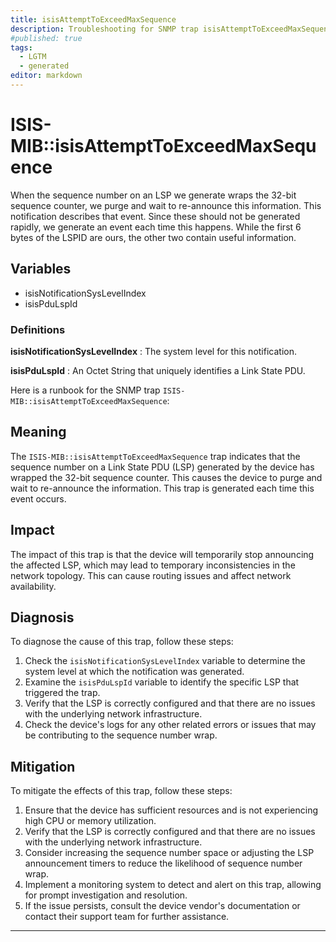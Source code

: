 ```yaml
---
title: isisAttemptToExceedMaxSequence
description: Troubleshooting for SNMP trap isisAttemptToExceedMaxSequence
#published: true
tags:
  - LGTM
  - generated
editor: markdown
---
```


# ISIS-MIB::isisAttemptToExceedMaxSequence 

When the sequence number on an LSP we generate
wraps the 32-bit sequence counter, we purge and
wait to re-announce this information.  This
notification describes that event.  Since these
should not be generated rapidly, we generate
an event each time this happens.
While the first 6 bytes of the LSPID are ours,
the other two contain useful information. 


## Variables


  - isisNotificationSysLevelIndex
  - isisPduLspId 

### Definitions 


**isisNotificationSysLevelIndex** 
: The system level for this notification. 

**isisPduLspId** 
: An Octet String that uniquely identifies
a Link State PDU. 


Here is a runbook for the SNMP trap `ISIS-MIB::isisAttemptToExceedMaxSequence`:

## Meaning

The `ISIS-MIB::isisAttemptToExceedMaxSequence` trap indicates that the sequence number on a Link State PDU (LSP) generated by the device has wrapped the 32-bit sequence counter. This causes the device to purge and wait to re-announce the information. This trap is generated each time this event occurs.

## Impact

The impact of this trap is that the device will temporarily stop announcing the affected LSP, which may lead to temporary inconsistencies in the network topology. This can cause routing issues and affect network availability.

## Diagnosis

To diagnose the cause of this trap, follow these steps:

1. Check the `isisNotificationSysLevelIndex` variable to determine the system level at which the notification was generated.
2. Examine the `isisPduLspId` variable to identify the specific LSP that triggered the trap.
3. Verify that the LSP is correctly configured and that there are no issues with the underlying network infrastructure.
4. Check the device's logs for any other related errors or issues that may be contributing to the sequence number wrap.

## Mitigation

To mitigate the effects of this trap, follow these steps:

1. Ensure that the device has sufficient resources and is not experiencing high CPU or memory utilization.
2. Verify that the LSP is correctly configured and that there are no issues with the underlying network infrastructure.
3. Consider increasing the sequence number space or adjusting the LSP announcement timers to reduce the likelihood of sequence number wrap.
4. Implement a monitoring system to detect and alert on this trap, allowing for prompt investigation and resolution.
5. If the issue persists, consult the device vendor's documentation or contact their support team for further assistance.
---




